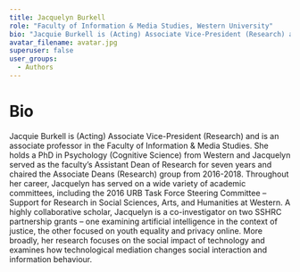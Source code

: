 ```yaml
---
title: Jacquelyn Burkell
role: "Faculty of Information & Media Studies, Western University"
bio: "Jacquie Burkell is (Acting) Associate Vice-President (Research) and is an associate professor in the Faculty of Information & Media Studies. She holds a PhD in Psychology (Cognitive Science) from Western and Jacquelyn served as the faculty’s Assistant Dean of Research for seven years and chaired the Associate Deans (Research) group from 2016-2018. Throughout her career, Jacquelyn has served on a wide variety of academic committees, including the 2016 URB Task Force Steering Committee – Support for Research in Social Sciences, Arts, and Humanities at Western. A highly collaborative scholar, Jacquelyn is a co-investigator on two SSHRC partnership grants – one examining artificial intelligence in the context of justice, the other focused on youth equality and privacy online. More broadly, her research focuses on the social impact of technology and examines how technological mediation changes social interaction and information behaviour."
avatar_filename: avatar.jpg
superuser: false
user_groups:
  - Authors
---
```


# Bio
Jacquie Burkell is (Acting) Associate Vice-President (Research) and is an associate professor in the Faculty of Information & Media Studies. She holds a PhD in Psychology (Cognitive Science) from Western and Jacquelyn served as the faculty’s Assistant Dean of Research for seven years and chaired the Associate Deans (Research) group from 2016-2018. Throughout her career, Jacquelyn has served on a wide variety of academic committees, including the 2016 URB Task Force Steering Committee – Support for Research in Social Sciences, Arts, and Humanities at Western. A highly collaborative scholar, Jacquelyn is a co-investigator on two SSHRC partnership grants – one examining artificial intelligence in the context of justice, the other focused on youth equality and privacy online. More broadly, her research focuses on the social impact of technology and examines how technological mediation changes social interaction and information behaviour.